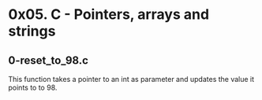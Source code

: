 # 0x05. C - Pointers, arrays and strings

## 0-reset_to_98.c
This function takes a pointer to an int as parameter and updates the value it points to to 98.